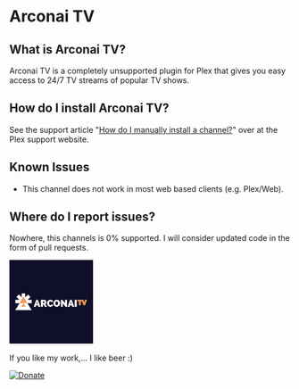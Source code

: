 Arconai TV
==========

What is Arconai TV?
-------------------
Arconai TV is a completely unsupported plugin for Plex that gives you easy access to 24/7 TV streams of popular TV shows.

How do I install Arconai TV?
---------------------------------
See the support article "[How do I manually install a channel?](https://support.plex.tv/hc/en-us/articles/201187656-How-do-I-manually-install-a-channel-)" over at the Plex support website.

Known Issues
------------
 - This channel does not work in most web based clients (e.g. Plex/Web).

Where do I report issues?
-------------------------
Nowhere, this channels is 0% supported. I will consider updated code in the form of pull requests.

<img src="https://raw.githubusercontent.com/piplongrun/arconaitv.bundle/master/Contents/Resources/icon-default.jpg" width="150">

If you like my work,... I like beer :)

[![Donate](https://www.paypalobjects.com/en_US/i/btn/btn_donate_LG.gif)](https://www.paypal.com/cgi-bin/webscr?cmd=_s-xclick&hosted_button_id=3PYFHYXLR77S4)
